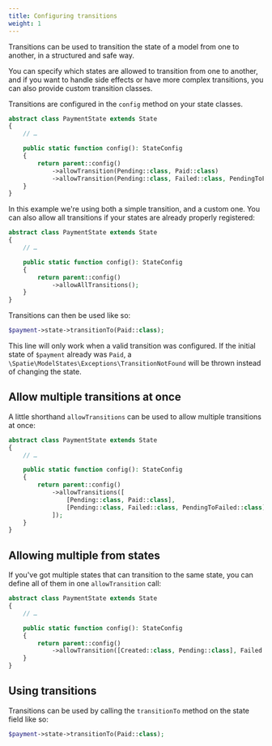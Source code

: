 ```yaml
---
title: Configuring transitions
weight: 1
---
```


Transitions can be used to transition the state of a model from one to another, in a structured and safe way.

You can specify which states are allowed to transition from one to another, and if you want to handle side effects or have more complex transitions, you can also provide custom transition classes.

Transitions are configured in the `config` method on your state classes.

```php
abstract class PaymentState extends State
{
    // …

    public static function config(): StateConfig
    {
        return parent::config()
            ->allowTransition(Pending::class, Paid::class)
            ->allowTransition(Pending::class, Failed::class, PendingToFailed::class);
    }
}
```

In this example we're using both a simple transition, and a custom one. You can also allow all transitions if your states are already properly registered:

```php
abstract class PaymentState extends State
{
    // …

    public static function config(): StateConfig
    {
        return parent::config()
            ->allowAllTransitions();
    }
}
```

Transitions can then be used like so:

```php
$payment->state->transitionTo(Paid::class);
```

This line will only work when a valid transition was configured. If the initial state of `$payment` already was `Paid`, a `\Spatie\ModelStates\Exceptions\TransitionNotFound` will be thrown instead of changing the state. 

## Allow multiple transitions at once

A little shorthand `allowTransitions` can be used to allow multiple transitions at once:

```php
abstract class PaymentState extends State
{
    // …

    public static function config(): StateConfig
    {
        return parent::config()
            ->allowTransitions([
                [Pending::class, Paid::class],
                [Pending::class, Failed::class, PendingToFailed::class],
            ]);
    }
}
```

## Allowing multiple from states

If you've got multiple states that can transition to the same state, you can define all of them in one `allowTransition` call:

```php
abstract class PaymentState extends State
{
    // …

    public static function config(): StateConfig
    {
        return parent::config()
            ->allowTransition([Created::class, Pending::class], Failed::class, ToFailed::class);
    }
}
```

## Using transitions

Transitions can be used by calling the `transitionTo` method on the state field like so:

```php
$payment->state->transitionTo(Paid::class);
```
